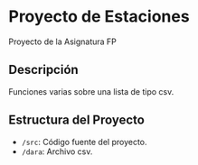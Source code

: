 # Proyecto de Estaciones

Proyecto de la Asignatura FP

## Descripción

Funciones varias sobre una lista de tipo csv.

## Estructura del Proyecto

- `/src`: Código fuente del proyecto.
- `/dara`: Archivo csv.